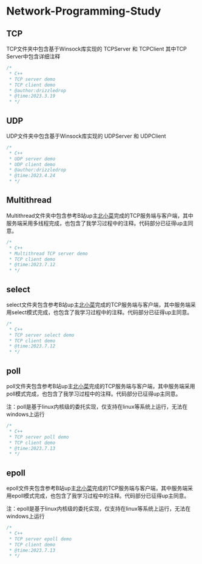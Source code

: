 # Network-Programming-Study

## TCP

TCP文件夹中包含基于Winsock库实现的 TCPServer 和 TCPClient 
其中TCP Server中包含详细注释

```C++
/*
 * C++ 
 * TCP server demo
 * TCP client demo
 * @author:drizzledrop
 * @time:2023.3.19
 * */
```





## UDP

UDP文件夹中包含基于Winsock库实现的 UDPServer 和 UDPClient 

```C++
/*
 * C++ 
 * UDP server demo
 * UDP client demo
 * @author:drizzledrop
 * @time:2023.4.24
 * */
```





## Multithread

Multithread文件夹中包含参考B站up主[北小菜](https://www.bilibili.com/video/BV1Fv4y167kj/)完成的TCP服务端与客户端，其中服务端采用多线程完成，也包含了我学习过程中的注释。代码部分已征得up主同意。

```c++
/*
 * C++ 
 * Multithread TCP server demo
 * TCP client demo
 * @time:2023.7.12
 * */
```





## select

select文件夹包含参考B站up主[北小菜](https://www.bilibili.com/video/BV1Fv4y167kj/)完成的TCP服务端与客户端，其中服务端采用select模式完成，也包含了我学习过程中的注释。代码部分已征得up主同意。

```c++
/*
 * C++ 
 * TCP server select demo
 * TCP client demo
 * @time:2023.7.12
 * */
```




## poll

poll文件夹包含参考B站up主[北小菜](https://www.bilibili.com/video/BV1iG4y1C7iS/)完成的TCP服务端与客户端，其中服务端采用poll模式完成，也包含了我学习过程中的注释。代码部分已征得up主同意。

注：poll是基于linux内核级的委托实现，仅支持在linux等系统上运行，无法在windows上运行

```c++
/*
 * C++ 
 * TCP server poll demo
 * TCP client demo
 * @time:2023.7.13
 * */
```





## epoll

epoll文件夹包含参考B站up主[北小菜](https://www.bilibili.com/video/BV1iG4y1C7iS/)完成的TCP服务端与客户端，其中服务端采用epoll模式完成，也包含了我学习过程中的注释。代码部分已征得up主同意。

注：epoll是基于linux内核级的委托实现，仅支持在linux等系统上运行，无法在windows上运行

```c++
/*
 * C++ 
 * TCP server epoll demo
 * TCP client demo
 * @time:2023.7.13
 * */
```

